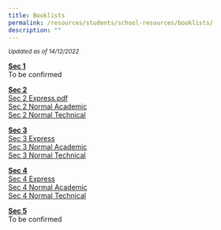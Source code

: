```yaml
---
title: Booklists
permalink: /resources/students/school-resources/booklists/
description: ""
---
```

<small>_Updated as of 14/12/2022_</small>

**<u>Sec 1</u>**  
To be confirmed


**<u>Sec 2</u>** <br>
[Sec 2 Express.pdf](/files/Booklist/2023/Sec%202%20Express.pdf)<br>
[Sec 2 Normal Academic](/files/Booklist/2023/Sec%202%20Normal%20Academic.pdf)<br>
[Sec 2 Normal Technical](/files/Booklist/2023/Sec%202%20Normal%20Technical.pdf)

  
**<u>Sec 3</u>** <br>
[Sec 3 Express](/files/Booklist/2023/Sec%203%20Express.pdf)<br>
[Sec 3 Normal Academic](/files/Booklist/2023/Sec%203%20Normal%20Academic.pdf)<br>
[Sec 3 Normal Technical](/files/Booklist/2023/Sec%203%20Normal%20Technical.pdf)
  
**<u>Sec 4</u>** <br>
[Sec 4 Express](/files/Booklist/2023/Sec%204%20Express.pdf)<br>
[Sec 4 Normal Academic](/files/Booklist/2023/Sec%204%20Normal%20Academic.pdf)<br>
[Sec 4 Normal Technical](/files/Booklist/2023/Sec%204%20Normal%20Technical.pdf)
  
**<u>Sec 5</u>** <br>
To be confirmed